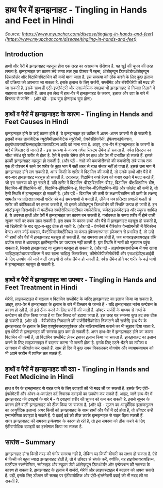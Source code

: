 # हाथ पैर में झनझनाहट - Tingling in Hands and Feet in Hindi
_Source: [https://www.myupchar.com/disease/tingling-in-hands-and-feet](https://www.myupchar.com/disease/tingling-in-hands-and-feet)_

## Introduction
हाथों और पैरों में झनझनाहट महसूस होना एक तरह का असामान्य सेंसेशन है. यह सूई की चुभन की तरह लगता है. झनझनाहट का कारण लंबे समय तक एक पोश्चर में रहना, ऑटोइम्यून डिसऑर्डरऑटोइम्यून डिसऑर्डर और विटामिनविटामिन की कमी माना जाता है. इस समस्या को ठीक करने के लिए कुछ इलाज की प्रक्रिया को अपनाया जा सकता है. इसके इलाज के लिए सर्जरी, सप्लीमेंट और थेरेपीथेरेपी की मदद ली जा सकती है. इसके साथ ही एंटी-इंफ्लेमेटरी और एनाल्जेसिक दवाइयां भी झनझनाहट से निजात दिलाने में सहायता कर सकती हैं.
आज इस लेख में हाथ-पैर में झनझनाहट के कारण, इलाज और दवा के बारे में विस्तार से जानेंगे -
(और पढ़ें - हाथ सुन्न होनाहाथ सुन्न होना)

## हाथों व पैरों में झनझनाहट के कारण - Tingling in Hands and Feet Causes in Hindi
झनझनाहट होने के कई कारण होते हैं. ये झनझनाहट हर व्यक्ति में अलग-अलग कारणों से हो सकती है. इसकी वजह डायबिटिक न्यूरोपैथीडायबिटिक न्यूरोपैथी, प्रेगनेंसीप्रेगनेंसी, इंफेक्शनइंफेक्शन, हाइपोथायरायडिज्महाइपोथायरायडिज्म आदि को माना गया है. आइए, हाथ-पैर में झनझनाहट के कारणों के बारे में विस्तार से जानते हैं -
इस समस्या के कारण नर्वस सिस्टम डैमेज हो सकता है. नर्वस सिस्टम का सीधा संबंध पूरे शरीर से होता है. ऐसे में इसके डैमेज होने पर हाथ और पैर भी प्रभावित हो सकते हैं. इससे हल्की झनझनाहट महसूस हो सकती है.
(और पढ़ें - नसों की कमजोरीनसों की कमजोरी)
लंबे समय तक एक ही पोश्चर में रहने पर शरीर के कुछ भाग में सही तरह से रक्त संचार नहीं हो पाता है. इससे उस भाग में झनझनाहट होने लग सकती है.
अगर किसी के शरीर में विटामिन की कमी है, तो उनके हाथों और पैरों में बार-बार झनझनाहट महसूस हो सकती है. दरअसल, विटामिन नर्व्स हेल्थ को बनाए रखने में मदद करते हैं, जो इस समस्या को दूर रखते हैं. यदि शरीर में विटामिन-बी12विटामिन-बी12, विटामिन-बी6विटामिन-बी6, विटामिन-बी1विटामिन-बी1, विटामिन-ईविटामिन-ई, विटामिन-बी9विटामिन-बी9 और फोलेट की कमी है, तो ऐसी स्थिति में झनझनाहट हो सकती है.
(और पढ़ें - विटामिन की कमी के लक्षणविटामिन की कमी के लक्षण)
आमतौर पर प्रतिरक्षा प्रणाली शरीर को कई समस्याओं से बचाती है, लेकिन जब प्रतिरक्षा प्रणाली गलती से शरीर की कोशिकाओं पर हमला करती है, तो इससे ऑटोइम्यून डिसऑर्डर की स्थिति उत्पन्न हो जाती है. इन ऑटोइम्यून डिसऑर्डर में मल्टीपल स्क्लेरोसिसमल्टीपल स्क्लेरोसिस, रूमेटाइडरूमेटाइड और ल्यूपस शामिल है. ये अवस्था हाथों और पैरों में झनझनाहट का कारण बन सकती है.
गर्भावस्था के समय शरीर में होने वाली सूजन नसों पर दबाव डाल सकती है. इस दबाव के कारण हाथों और पैरों में झनझनाहट महसूस हो सकती है, जो डिलीवरी के बाद खुद-ब-खुद ठीक हो जाती है.
(और पढ़ें - प्रेगनेंसी में वैरिकोज वेन्सप्रेगनेंसी में वैरिकोज वेन्स)
अगर कोई वायरल, बैक्टीरियलबैक्टीरियल या फंगल इंफेक्शनफंगल इंफेक्शन से प्रभावित है, तो उन्हें भी हाथों और पैरों में झनझनाहट महसूस हो सकती है.
यह समस्या तब होती है, जब थायराइडथायराइड ग्रंथि पर्याप्त मात्रा में थायराइड हार्मोनहार्मोन का उत्पादन नहीं करती है. इस स्थिति में नसों को नुकसान पहुंच सकता है, जिससे झनझनाहट या सुन्नपन महसूस हो सकता है.
(और पढ़ें - हाइपोथायरायडिज्म में क्या खाना चाहिएहाइपोथायरायडिज्म में क्या खाना चाहिए)
कैंसरकैंसर, कीमोथेरेपीकीमोथेरेपी और एचआईवीएचआईवी के लिए उपयोग की जाने वाली दवाइयों से नर्वस डैमेज हो सकती है. नर्वस डैमेज होने पर शरीर के कई भागों में झनझनाहट महसूस हो सकती है.

## हाथों व पैरों में झनझनाहट का उपचार - Tingling in Hands and Feet Treatment in Hindi
थेरेपी, लाइफस्टाइल में बदलाव व विटामिन सप्लीमेंट के जरिए झनझनाहट का इलाज किया जा सकता है. आइए, हाथ-पैर में झनझनाहट के इलाज के बारे में विस्तार से जानते हैं -
यदि झनझनाहट नर्वस कम्प्रेशन के कारण हो रही है, तो इसे ठीक करने के लिए सर्जरी की जाती है. डॉक्टर सर्जरी के माध्यम से नर्व्स के कम्प्रेशन को ठीक किया जाता है या फिर सिस्ट को हटाया जाता है. इस तरह यह समस्या कुछ हद तक ठीक हो सकती है.
(और पढ़ें - वैरीकोसेल निकालने की सर्जरीवैरीकोसेल निकालने की सर्जरी)
हाथ पैर के झनझनाहट के इलाज के लिए एक्यूपंक्चरएक्यूपंक्चर और मालिशमालिश कराने का भी सुझाव दिया जाता है. इस थेरेपी से झनझनाहट की समस्या कुछ कम हो सकती है.
अगर हाथ-पैर में झनझनाहट होने का कारण विटामिन की कमी है, तो विटामिन सप्लीमेंट लेकर इसका इलाज किया जा सकता है.
झनझनाहट का इलाज करने के लिए लाइफस्टाइल में बदलाव करना भी जरूरी होता है. इसके लिए उठने-बैठने का तरीका व खानपान में परिवर्तन कर सकते हैं. साथ ही दिन में कुछ समय निकालकर योगयोग और व्यायामव्यायाम को भी अपने रूटीन में शामिल कर सकते हैं.

## हाथों व पैरों में झनझनाहट की दवा - Tingling in Hands and Feet Medicine in Hindi
हाथ व पैर के झनझनाहट से राहत पाने के लिए दवाइयों की भी मदद ली जा सकती है. इसके लिए एंटी-इंफ्लेमेटरी और ओवर-द-काउंटर दर्द निवारक दवाइयों का उपयोग कर सकते हैं. आइए, जानें हाथ-पैर में झनझनाहट की दवाइयों के बारे में -
ये दवाइयां शरीर की सूजन को कम कर सकती है. इससे सूजन के कारण होने वाली झनझनाहट को ठीक किया जा सकता है.
(और पढ़ें - सूजन का आयुर्वेदिक इलाजसूजन का आयुर्वेदिक इलाज)
अगर किसी को झनझनाहट के साथ हाथों और पैरों में दर्द होता है, तो डॉक्टर उन्हें एनाल्जेसिक दवाइयां दे सकते हैं. ये दवाई दर्द को ठीक करके झनझनाहट से राहत दिला सकती हैं.
अगर झनझनाहट की समस्या इन्फेक्शन के कारण हो रही है, तो इस समस्या को ठीक करने के लिए एंटीबायोटिक दवाइयों का इस्तेमाल किया जा सकता है.

## सारांश – Summary
झनझनाहट होना किसी तरह की गंभीर समस्या नहीं है, लेकिन यह किसी बीमारी का लक्षण हो सकता है. ऐसे में किसी को बहुत ज्यादा झनझनाहट होती है, तो वे डॉक्टर से संपर्क करें, क्योंकि, यह हाइपोथायरायडिज्म, मल्टीपल स्क्लेरोसिस, रूमेटाइड और ल्यूपस जैसे ऑटोइम्यून डिसऑर्डर और इन्फेक्शन की समस्या के कारण हो सकता है. झनझनाहट के इलाज में सर्जरी, थेरेपी और लाइफस्टाइल में बदलाव को अपना सकते हैं. वहीं, इसके लिए डॉक्टर की सलाह पर एंटीबायोटिक और एंटी-इंफ्लेमेटरी दवाई की भी मदद ली जा सकती है.

